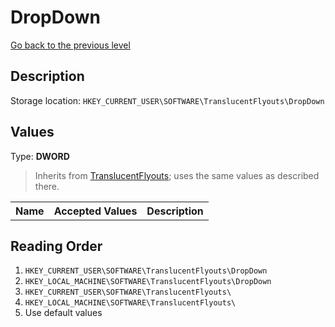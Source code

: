 # DropDown
[Go back to the previous level](../CONFIG.md)

## Description
Storage location: `HKEY_CURRENT_USER\SOFTWARE\TranslucentFlyouts\DropDown`

## Values
Type: **DWORD**
> Inherits from [TranslucentFlyouts](../CONFIG.md); uses the same values as described there.

<table>
<tr>
<th>Name</th>
<th>Accepted Values</th>
<th>Description</th>
</tr>

</table>

## Reading Order
1. `HKEY_CURRENT_USER\SOFTWARE\TranslucentFlyouts\DropDown` 
2. `HKEY_LOCAL_MACHINE\SOFTWARE\TranslucentFlyouts\DropDown`
3. `HKEY_CURRENT_USER\SOFTWARE\TranslucentFlyouts\` 
4. `HKEY_LOCAL_MACHINE\SOFTWARE\TranslucentFlyouts\` 
5. Use default values
